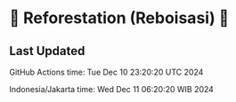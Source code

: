 
# 🌳 Reforestation (Reboisasi) 🌲

## Last Updated

GitHub Actions time: Tue Dec 10 23:20:20 UTC 2024

Indonesia/Jakarta time: Wed Dec 11 06:20:20 WIB 2024
